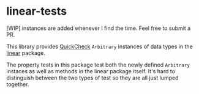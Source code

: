 # linear-tests

[WIP] instances are added whenever I find the time. Feel free to submit a PR.

This library provides [QuickCheck](https://hackage.haskell.org/package/QuickCheck) `Arbitrary` instances of data types in the [linear](http://hackage.haskell.org/package/linear) package.

The property tests in this package test both the newly defined `Arbitrary` instaces as well as methods in the linear package itself. It's hard to distinguish between the two types of test so they are all just lumped together.
